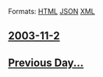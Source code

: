
Formats: [HTML](2003/11/2/index.html)  [JSON](2003/11/2/index.json)  [XML](2003/11/2/index.xml)  

## [2003-11-2](/news/2003/11/2/index.md)

## [Previous Day...](/news/2003/11/1/index.md)

